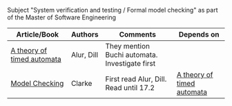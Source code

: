 Subject "System verification and testing / Formal model checking" as part of the Master of Software Engineering

|Article/Book| Authors |  Comments | Depends on
|--|--|--|--|
[A theory of timed automata](https://github.com/evowilliamson/model-checking-research/blob/master/A%20theory%20of%20timed%20automata.pdf) | Alur, Dill | They mention Buchi automata. Investigate first| 
[Model Checking](https://github.com/evowilliamson/model-checking-research/blob/master/Model-Checking%20(Personal%20digital%20copy).pdf) | Clarke | First read Alur, Dill. Read until 17.2 | [A theory of timed automata](https://github.com/evowilliamson/model-checking-research/blob/master/A%20theory%20of%20timed%20automata.pdf)
 




<!--stackedit_data:
eyJoaXN0b3J5IjpbLTk1ODA0NTk2NywtNjk0MzQ4OTQyLDExMD
M2MDI5MDksLTI3NDczNjI2OF19
-->